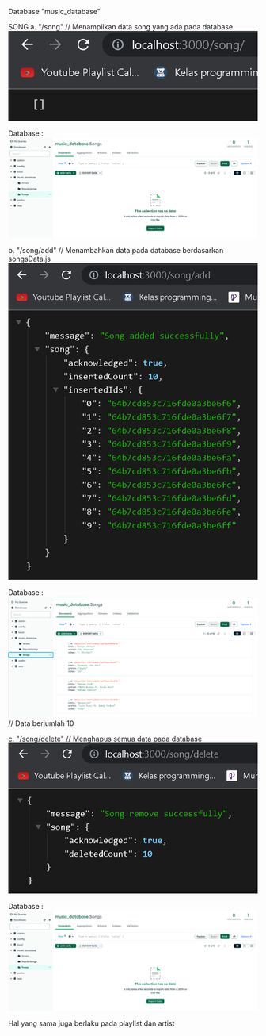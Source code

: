 Database "music_database"

SONG
a. "/song" // Menampilkan data song yang ada pada database
![Alt text](img/image.png)

Database :
![Alt text](img/image-1.png)

b. "/song/add" // Menambahkan data pada database berdasarkan songsData.js
![Alt text](img/image-2.png)

Database :
![Alt text](img/image-3.png) // Data berjumlah 10

c. "/song/delete" // Menghapus semua data pada database
![Alt text](img/image-4.png)

Database :
![Alt text](img/image-1.png)

Hal yang sama juga berlaku pada playlist dan artist
